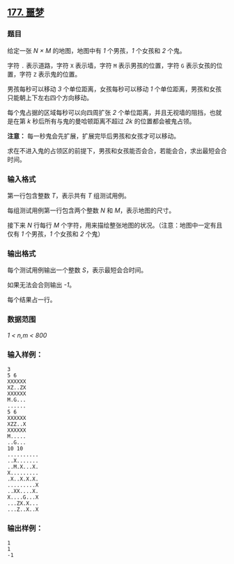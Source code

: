 ## [177. 噩梦](https://www.acwing.com/problem/content/179/)

### 题目

给定一张 *N × M* 的地图，地图中有 *1* 个男孩，*1* 个女孩和 *2* 个鬼。

字符 `.` 表示道路，字符 `X` 表示墙，字符 `M` 表示男孩的位置，字符 `G` 表示女孩的位置，字符 `Z` 表示鬼的位置。

男孩每秒可以移动 *3* 个单位距离，女孩每秒可以移动 *1* 个单位距离，男孩和女孩只能朝上下左右四个方向移动。

每个鬼占据的区域每秒可以向四周扩张 *2* 个单位距离，并且无视墙的阻挡，也就是在第 *k* 秒后所有与鬼的曼哈顿距离不超过 *2k* 的位置都会被鬼占领。

**注意：** 每一秒鬼会先扩展，扩展完毕后男孩和女孩才可以移动。

求在不进入鬼的占领区的前提下，男孩和女孩能否会合，若能会合，求出最短会合时间。

### 输入格式

第一行包含整数 *T*，表示共有 *T* 组测试用例。

每组测试用例第一行包含两个整数 *N* 和 *M*，表示地图的尺寸。

接下来 *N* 行每行 *M* 个字符，用来描绘整张地图的状况。（注意：地图中一定有且仅有 *1* 个男孩，*1* 个女孩和 *2* 个鬼）

### 输出格式

每个测试用例输出一个整数 *S*，表示最短会合时间。

如果无法会合则输出 *-1*。

每个结果占一行。

### 数据范围

*1 < n,m < 800*

### 输入样例：

```
3
5 6
XXXXXX
XZ..ZX
XXXXXX
M.G...
......
5 6
XXXXXX
XZZ..X
XXXXXX
M.....
..G...
10 10
..........
..X.......
..M.X...X.
X.........
.X..X.X.X.
.........X
..XX....X.
X....G...X
...ZX.X...
...Z..X..X
```

### 输出样例：

```
1
1
-1
```
